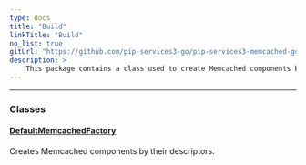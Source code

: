 ```yaml
---
type: docs
title: "Build"
linkTitle: "Build"
no_list: true
gitUrl: "https://github.com/pip-services3-go/pip-services3-memcached-go"
description: >
    This package contains a class used to create Memcached components by their descriptors.
---
```

---
<div class="module-body"> 


### Classes

#### [DefaultMemcachedFactory](default_memcached_factory)
Creates Memcached components by their descriptors.

</div>

